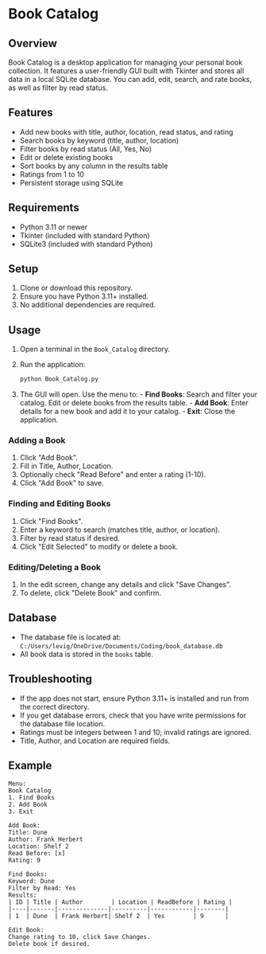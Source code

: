 
# Book Catalog

## Overview

Book Catalog is a desktop application for managing your personal book collection. It features a user-friendly GUI built with Tkinter and stores all data in a local SQLite database. You can add, edit, search, and rate books, as well as filter by read status.

## Features

- Add new books with title, author, location, read status, and rating
- Search books by keyword (title, author, location)
- Filter books by read status (All, Yes, No)
- Edit or delete existing books
- Sort books by any column in the results table
- Ratings from 1 to 10
- Persistent storage using SQLite

## Requirements

- Python 3.11 or newer
- Tkinter (included with standard Python)
- SQLite3 (included with standard Python)

## Setup

1. Clone or download this repository.
2. Ensure you have Python 3.11+ installed.
3. No additional dependencies are required.

## Usage

1. Open a terminal in the `Book_Catalog` directory.
2. Run the application:

	```bash
	python Book_Catalog.py
	```

3. The GUI will open. Use the menu to:
		 - **Find Books**: Search and filter your catalog. Edit or delete books from the results table.
		 - **Add Book**: Enter details for a new book and add it to your catalog.
		 - **Exit**: Close the application.

### Adding a Book

1. Click "Add Book".
2. Fill in Title, Author, Location.
3. Optionally check "Read Before" and enter a rating (1-10).
4. Click "Add Book" to save.

### Finding and Editing Books

1. Click "Find Books".
2. Enter a keyword to search (matches title, author, or location).
3. Filter by read status if desired.
4. Click "Edit Selected" to modify or delete a book.

### Editing/Deleting a Book

1. In the edit screen, change any details and click "Save Changes".
2. To delete, click "Delete Book" and confirm.

## Database

- The database file is located at:
  `C:/Users/levig/OneDrive/Documents/Coding/book_database.db`
- All book data is stored in the `books` table.

## Troubleshooting

- If the app does not start, ensure Python 3.11+ is installed and run from the correct directory.
- If you get database errors, check that you have write permissions for the database file location.
- Ratings must be integers between 1 and 10; invalid ratings are ignored.
- Title, Author, and Location are required fields.

## Example

```text
Menu:
Book Catalog
1. Find Books
2. Add Book
3. Exit

Add Book:
Title: Dune
Author: Frank Herbert
Location: Shelf 2
Read Before: [x]
Rating: 9

Find Books:
Keyword: Dune
Filter by Read: Yes
Results:
| ID | Title | Author        | Location | ReadBefore | Rating |
|----|-------|--------------|----------|------------|--------|
| 1  | Dune  | Frank Herbert| Shelf 2  | Yes        | 9      |

Edit Book:
Change rating to 10, click Save Changes.
Delete book if desired.
```
